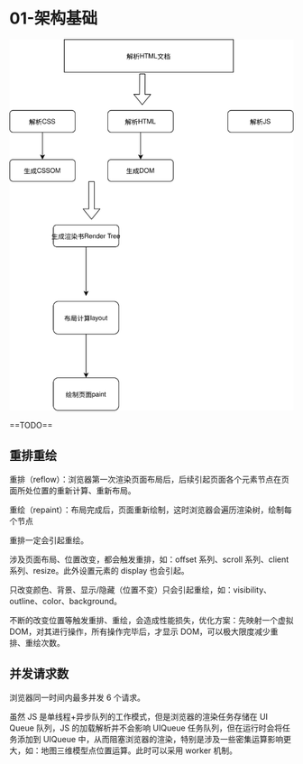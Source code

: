 # 01-架构基础

![渲染流程](../images/zen/reflow-01.svg)

==TODO==

## 重排重绘

重排（reflow）：浏览器第一次渲染页面布局后，后续引起页面各个元素节点在页面所处位置的重新计算、重新布局。

重绘（repaint）：布局完成后，页面重新绘制，这时浏览器会遍历渲染树，绘制每个节点

重排一定会引起重绘。

涉及页面布局、位置改变，都会触发重排，如：offset 系列、scroll 系列、client 系列、resize。此外设置元素的 display 也会引起。

只改变颜色、背景、显示/隐藏（位置不变）只会引起重绘，如：visibility、outline、color、background。

不断的改变位置等触发重排、重绘，会造成性能损失，优化方案：先映射一个虚拟 DOM，对其进行操作，所有操作完毕后，才显示 DOM，可以极大限度减少重排、重绘次数。

## 并发请求数

浏览器同一时间内最多并发 6 个请求。

虽然 JS 是单线程+异步队列的工作模式，但是浏览器的渲染任务存储在 UI Queue 队列，JS 的加载解析并不会影响 UIQueue 任务队列，但在运行时会将任务添加到 UIQueue 中，从而阻塞浏览器的渲染，特别是涉及一些密集运算影响更大，如：地图三维模型点位置运算。此时可以采用 worker 机制。
